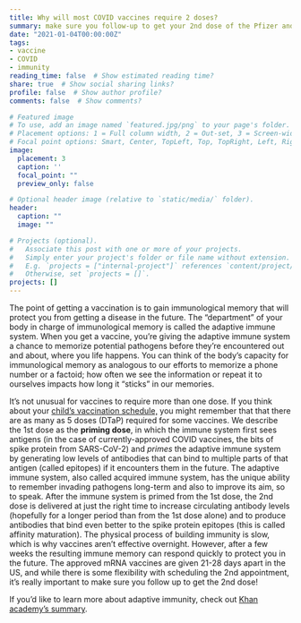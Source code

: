 ```yaml
---
title: Why will most COVID vaccines require 2 doses?
summary: make sure you follow-up to get your 2nd dose of the Pfizer and Moderna vaccines
date: "2021-01-04T00:00:00Z"
tags:
- vaccine
- COVID
- immunity
reading_time: false  # Show estimated reading time?
share: true  # Show social sharing links?
profile: false  # Show author profile?
comments: false  # Show comments?

# Featured image
# To use, add an image named `featured.jpg/png` to your page's folder.
# Placement options: 1 = Full column width, 2 = Out-set, 3 = Screen-width
# Focal point options: Smart, Center, TopLeft, Top, TopRight, Left, Right, BottomLeft, Bottom, BottomRight
image:
  placement: 3
  caption: ''
  focal_point: ""
  preview_only: false

# Optional header image (relative to `static/media/` folder).
header:
  caption: ""
  image: ""

# Projects (optional).
#   Associate this post with one or more of your projects.
#   Simply enter your project's folder or file name without extension.
#   E.g. `projects = ["internal-project"]` references `content/project/deep-learning/index.md`.
#   Otherwise, set `projects = []`.
projects: []
---
```

The point of getting a vaccination is to gain immunological memory that will protect you from getting a disease in the future. The “department” of your body in charge of immunological memory is called the adaptive immune system. When you get a vaccine, you’re giving the adaptive immune system a chance to memorize potential pathogens before they’re encountered out and about, where you life happens. You can think of the body’s capacity for immunological memory as analogous to our efforts to memorize a phone number or a factoid; how often we see the information or repeat it to ourselves impacts how long it “sticks” in our memories.

It’s not unusual for vaccines to require more than one dose. If you think about your [child’s vaccination schedule,](https://www.cdc.gov/vaccines/schedules/hcp/imz/child-adolescent.html) you might remember that that there are as many as 5 doses (DTaP) required for some vaccines. We describe the 1st dose as the **priming dose**, in which the immune system first sees antigens (in the case of currently-approved COVID vaccines, the bits of spike protein from SARS-CoV-2) and *primes* the adaptive immune system by generating low levels of antibodies that can bind to multiple parts of that antigen (called epitopes) if it encounters them in the future. The adaptive immune system, also called acquired immune system, has the unique ability to remember invading pathogens long-term and also to improve its aim, so to speak. After the immune system is primed from the 1st dose, the 2nd dose is delivered at just the right time to increase circulating antibody levels (hopefully for a longer period than from the 1st dose alone) and to produce antibodies that bind even better to the spike protein epitopes (this is called affinity maturation). The physical process of building immunity is slow, which is why vaccines aren’t effective overnight. However, after a few weeks the resulting immune memory can respond quickly to protect you in the future. The approved mRNA vaccines are given 21-28 days apart in the US, and while there is some flexibility with scheduling the 2nd appointment, it’s really important to make sure you follow up to get the 2nd dose!

If you’d like to learn more about adaptive immunity, check out [Khan academy’s summary](https://www.khanacademy.org/science/in-in-class-12-biology-india/xc09ed98f7a9e671b:in-in-human-health-and-disease/xc09ed98f7a9e671b:in-in-types-of-immunity-and-the-immune-system/a/adaptive-immunity).